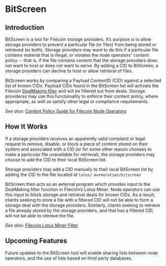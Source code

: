 # BitScreen

## Introduction

BitScreen is a tool for Filecoin storage providers. It’s purpose is to allow storage providers to prevent a particular file (or files) from being stored or retrieved (or both). Storage providers may want to do this if a particular file contains material that is illegal, or violates the node operators' content policy -- that is, if the file contains content that the storage providers does not want to host or does not want to serve. By adding a CID to BitScreen, a storage providers can decline to host or allow retrieval of files.

BitScreen works by comparing a Payload ContentID (CID) against a selected list of known CIDs. Payload CIDs found in the BitScreen list will activate the Filecoin [DealMaking filter](https://lotus.filecoin.io/docs/storage-providers/config/#dealmaking-section) and will be filtered out from deals. Storage providerss may use this functionality to enforce their content policy, where appropriate, as well as satisfy other legal or compliance requirements.

*See also*: [Content Policy Guide for Filecoin Node Operators](https://github.com/Murmuration-Labs/filecoin-node-operator-kit/blob/main/Content-Policy-Guide.md)

## How It Works

If a storage providers receives an apparently valid complaint or legal request to remove, disable, or block a piece of content stored on their system and associated with a CID (or for some other reason chooses to make a particular file unavailable for retrieval), the storage providers may choose to add the CID to their local BitScreen list.

Storage providers may add a CID manually to their local BitScreen list by adding the CID to the file located at `lotus/.murmuration/bitscreen`

BitScreen then acts as an external program which provides input to the DealMaking filter function in Filecoin’s Lotus Miner. Node operators can use this input to block storage and retrieval deals for known CIDs. As a result, clients seeking to store a file with a filtered CID will not be able to form a storage deal with the storage providers. Similarly, clients seeking to retrieve a file already stored by the storage providers, and that has a filtered CID, will not be able to retrieve the file.

*See also*: [Filecoin Lotus Miner Filter](https://lotus.filecoin.io/docs/storage-providers/config/#dealmaking-section)

## Upcoming Features

Future updates to the BitScreen tool will enable sharing lists between node operators, and the use of 
lists based on third party databases.
